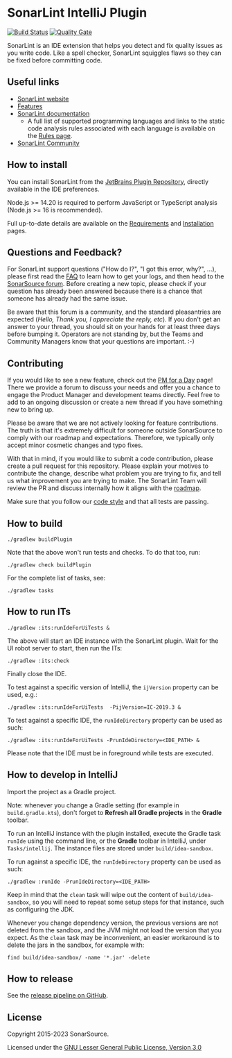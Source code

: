 SonarLint IntelliJ Plugin
=========================

[![Build Status](https://api.cirrus-ci.com/github/SonarSource/sonarlint-intellij.svg?branch=master)](https://cirrus-ci.com/github/SonarSource/sonarlint-intellij)
[![Quality Gate](https://next.sonarqube.com/sonarqube/api/project_badges/measure?project=org.sonarsource.sonarlint.intellij%3Asonarlint-intellij&metric=alert_status)](https://next.sonarqube.com/sonarqube/dashboard?id=org.sonarsource.sonarlint.intellij%3Asonarlint-intellij)

SonarLint is an IDE extension that helps you detect and fix quality issues as you write code.
Like a spell checker, SonarLint squiggles flaws so they can be fixed before committing code.

Useful links
------------

- [SonarLint website](https://www.sonarlint.org)
- [Features](https://www.sonarlint.org/features/)
- [SonarLint documentation](https://docs.sonarsource.com/sonarlint/intellij/)
    - A full list of supported programming languages and links to the static code analysis rules associated with each language is available on the [Rules page](https://docs.sonarsource.com/sonarlint/intellij/using-sonarlint/rules/).
- [SonarLint Community](https://community.sonarsource.com/c/help/sl)

How to install
--------------

You can install SonarLint from the [JetBrains Plugin Repository](https://plugins.jetbrains.com/plugin/7973-sonarlint), directly available in the IDE preferences.

Node.js >= 14.20 is required to perform JavaScript or TypeScript analysis (Node.js >= 16 is recommended).

Full up-to-date details are available on the [Requirements](https://docs.sonarsource.com/sonarlint/intellij/getting-started/requirements/) and [Installation](https://docs.sonarsource.com/sonarlint/intellij/getting-started/installation/) pages.

Questions and Feedback?
--------------------------

For SonarLint support questions ("How do I?", "I got this error, why?", ...), please first read the [FAQ](https://community.sonarsource.com/t/frequently-asked-questions/7204) to learn how to get your logs, and then head to the [SonarSource forum](https://community.sonarsource.com/c/help/sl). Before creating a new topic, please check if your question has already been answered because there is a chance that someone has already had the same issue. 

Be aware that this forum is a community, and the standard pleasantries are expected (_Hello, Thank you, I appreciate the reply, etc_). If you don't get an answer to your thread, you should sit on your hands for at least three days before bumping it. Operators are not standing by, but the Teams and Community Managers know that your questions are important. :-)

Contributing
------------

If you would like to see a new feature, check out the [PM for a Day](https://community.sonarsource.com/c/sl/pm-for-a-day-sl/41) page! There we provide a forum to discuss your needs and offer you a chance to engage the Product Manager and development teams directly. Feel free to add to an ongoing discussion or create a new thread if you have something new to bring up.

Please be aware that we are not actively looking for feature contributions. The truth is that it's extremely difficult for someone outside SonarSource to comply with our roadmap and expectations. Therefore, we typically only accept minor cosmetic changes and typo fixes.

With that in mind, if you would like to submit a code contribution, please create a pull request for this repository. Please explain your motives to contribute the change, describe what problem you are trying to fix, and tell us what improvement you are trying to make. The SonarLint Team will review the PR and discuss internally how it aligns with the [roadmap](https://www.sonarsource.com/products/sonarlint/roadmap/).

Make sure that you follow our [code style](https://github.com/SonarSource/sonar-developer-toolset#code-style-configuration-for-intellij) and that all tests are passing.

How to build
------------

    ./gradlew buildPlugin

Note that the above won't run tests and checks. To do that too, run:

    ./gradlew check buildPlugin

For the complete list of tasks, see:

    ./gradlew tasks

How to run ITs
------------

    ./gradlew :its:runIdeForUiTests &

The above will start an IDE instance with the SonarLint plugin. Wait for the UI robot server to start, then run the ITs:

    ./gradlew :its:check

Finally close the IDE.

To test against a specific version of IntelliJ, the `ijVersion` property can be used, e.g.:

    ./gradlew :its:runIdeForUiTests  -PijVersion=IC-2019.3 &

To test against a specific IDE, the `runIdeDirectory` property can be used as such:

    ./gradlew :its:runIdeForUiTests -PrunIdeDirectory=<IDE_PATH> &

Please note that the IDE must be in foreground while tests are executed.

How to develop in IntelliJ
--------------------------

Import the project as a Gradle project.

Note: whenever you change a Gradle setting (for example in `build.gradle.kts`),
don't forget to **Refresh all Gradle projects** in the **Gradle** toolbar.

To run an IntelliJ instance with the plugin installed, execute the Gradle task `runIde` using the command line,
or the **Gradle** toolbar in IntelliJ, under `Tasks/intellij`.
The instance files are stored under `build/idea-sandbox`.

To run against a specific IDE, the `runIdeDirectory` property can be used as such:

    ./gradlew :runIde -PrunIdeDirectory=<IDE_PATH>

Keep in mind that the `clean` task will wipe out the content of `build/idea-sandbox`,
so you will need to repeat some setup steps for that instance, such as configuring the JDK.

Whenever you change dependency version, the previous versions are not deleted from the sandbox, and the JVM might not load the version that you expect.
As the `clean` task may be inconvenient, an easier workaround is to delete the jars in the sandbox, for example with:

    find build/idea-sandbox/ -name '*.jar' -delete

How to release
--------------

See the [release pipeline on GitHub](https://github.com/SonarSource/sonarlint-intellij/actions/workflows/release.yml).

License
-------

Copyright 2015-2023 SonarSource.

Licensed under the [GNU Lesser General Public License, Version 3.0](http://www.gnu.org/licenses/lgpl.txt)
